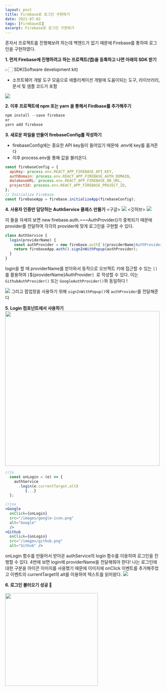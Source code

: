 ```yaml
---
layout: post
title: Firebase로 로그인 구현하기
date: 2021-07-02
tags: [Firebase로]
excerpt: Firebase로 로그인 구현하기
---
```


혼자서 프로젝트를 진행해보려 하는데 백엔드가 없기 때문에 Firebase를 통하여 로그인을 구현하였다.

**1. 먼저 Firebase에 진행하려고 하는 프로젝트(앱)을 등록하고 나면 아래의 SDK 받기**

👉🏻 SDK(Software development kit)

- 소프트웨어 개발 도구 모음으로 애플리케이션 개발에 도움이되는 도구, 라이브러리, 문서 및 샘플 코드가 포함

![](https://images.velog.io/images/hyehye/post/edbbb8d3-af54-4c79-b94e-552cf201f103/%E1%84%89%E1%85%B3%E1%84%8F%E1%85%B3%E1%84%85%E1%85%B5%E1%86%AB%E1%84%89%E1%85%A3%E1%86%BA%202021-07-02%20%E1%84%8B%E1%85%A9%E1%84%92%E1%85%AE%205.27.33.png)

**2. 이후 프로젝트에 npm 또는 yarn 을 통해서 Firdbase를 추가해주기**

```jsx
npm install --save firebase
or
yarn add firebase
```

**3. 새로운 파일을 만들어 firebaseConfig를 작성하기**

- firebaseConfig에는 중요한 API key들이 들어있기 때문에 .env에 key를 옮겨준다
- 이후 process.env을 통해 값을 불러온다.

```js
const firebaseConfig = {
  apiKey: process.env.REACT_APP_FIREBASE_API_KEY,
  authDomain: process.env.REACT_APP_FIREBASE_AUTH_DOMAIN,
  databaseURL: process.env.REACT_APP_FIREBASE_DB_URL,
  projectId: process.env.REACT_APP_FIREBASE_PROJECT_ID,
};
// Initialize Firebase
const firebaseApp = firebase.initializeApp(firebaseConfig);
```

**4. 사용자 인증만 담당하는 AuthService 클래스 만들기**
<구글>
![](https://images.velog.io/images/hyehye/post/84ad931a-1860-463e-a282-bad38a21dff3/%E1%84%89%E1%85%B3%E1%84%8F%E1%85%B3%E1%84%85%E1%85%B5%E1%86%AB%E1%84%89%E1%85%A3%E1%86%BA%202021-07-02%20%E1%84%8B%E1%85%A9%E1%84%92%E1%85%AE%205.59.07.png)
<깃허브>
![](https://images.velog.io/images/hyehye/post/ee6add0f-0f58-4269-ab2d-3d18177c90ee/%E1%84%89%E1%85%B3%E1%84%8F%E1%85%B3%E1%84%85%E1%85%B5%E1%86%AB%E1%84%89%E1%85%A3%E1%86%BA%202021-07-02%20%E1%84%8B%E1%85%A9%E1%84%92%E1%85%AE%205.59.19.png)

이 둘을 자세히 보면 new firebase.auth.~~~AuthProvider()가 중복되기 때문에 provider를 전달하여 각각의 provider에 맞게 로그인을 구현할 수 있다.

```js
class AuthService {
  login(providerName) {
    const authProvider = new firebase.auth[`${providerName}AuthProvider`]();
    return firebaseApp.auth().signInWithPopup(authProvider);
  }
}
```

login을 할 때 providerName를 받아와서 동적으로 오브젝트 키에 접근할 수 있는 `[]`를 활용하여 `[`${providerName}AuthProvider`] `로 작성할 수 있다.
이는`GithubAuthProvider()` 또는 `GoogleAuthProvider()`와 동일하다 !

![](https://images.velog.io/images/hyehye/post/28896ebc-fa73-4f98-b216-2ec120fdcba5/%E1%84%89%E1%85%B3%E1%84%8F%E1%85%B3%E1%84%85%E1%85%B5%E1%86%AB%E1%84%89%E1%85%A3%E1%86%BA%202021-07-02%20%E1%84%8B%E1%85%A9%E1%84%92%E1%85%AE%206.14.02.png)
그리고 팝업창을 사용하기 위해 `signInWithPopup()`에 `authProvider`를 전달해준다

**5. Login 컴포넌트에서 사용하기**
<img src="https://images.velog.io/images/hyehye/post/85caad58-2eab-4e41-ad34-95287e61d5de/%E1%84%89%E1%85%B3%E1%84%8F%E1%85%B3%E1%84%85%E1%85%B5%E1%86%AB%E1%84%89%E1%85%A3%E1%86%BA%202021-07-02%20%E1%84%8B%E1%85%A9%E1%84%92%E1%85%AE%206.25.10.png" width="500"/>

```js
//js
  const onLogin = (e) => {
    authService
      .login(e.currentTarget.alt)
   		 {...}
  };
```

```jsx
//jsx
<Google
  onClick={onLogin}
  src="/images/google-icon.png"
  alt="Google"
  />
<Github
  onClick={onLogin}
  src="/images/github.png"
  alt="Github" />
```

onLogin 함수를 만들어서 받아온 authService의 login 함수를 이용하여 로그인을 진행할 수 있다.
4번에 보면 login에 providerName을 전달해줘야 한다!
나는 로그인에 대한 구분을 아이콘 이미지를 사용했기 때문에 이미지에 onClick 이벤트를 추가해주었고 이벤트의 currentTarget의 alt를 이용하여 텍스트를 읽어왔다.
![](https://images.velog.io/images/hyehye/post/32823e57-9990-4e57-82f3-10c4205203ef/%E1%84%89%E1%85%B3%E1%84%8F%E1%85%B3%E1%84%85%E1%85%B5%E1%86%AB%E1%84%89%E1%85%A3%E1%86%BA%202021-07-02%20%E1%84%8B%E1%85%A9%E1%84%92%E1%85%AE%206.30.57.png)

**6. 로그인 불러오기 성공 🎉**
<br/>
<br/>
<img src="https://images.velog.io/images/hyehye/post/a5f4c8b6-deb3-4981-a872-1e4d995795d1/%E1%84%89%E1%85%B3%E1%84%8F%E1%85%B3%E1%84%85%E1%85%B5%E1%86%AB%E1%84%89%E1%85%A3%E1%86%BA%202021-07-02%20%E1%84%8B%E1%85%A9%E1%84%92%E1%85%AE%206.33.07.png" width="300">
